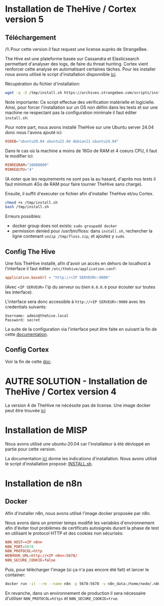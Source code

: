 # Installation de TheHive / Cortex version 5

## Téléchargement
/!\ Pour cette version il faut request une license auprès de StrangeBee.

The Hive est une plateforme basée sur Cassandra et Elasticsearch permettant d'analyser des logs, de faire du threat hunting. Cortex vient renforcer cette analyse en automatisant certaines tâches. Pour les installer nous avons utilisé le script d'installation disponnible [ici](https://archives.strangebee.com/scripts/install.sh).

Récupération du fichier d'installation:
```bash
wget -q -O /tmp/install.sh https://archives.strangebee.com/scripts/install.sh
```

Note importante:
Ce script effectue des vérification matérielle et logicielle. Ainsi, pour forcer l'installation sur un OS non défini dans les tests et sur une machine ne respectant pas la configuration minimale il faut éditer `ìnstall.sh`:

Pour notre part, nous avons installé TheHive sur une Ubuntu server 24.04 donc nous l'avons ajouté ici:
```conf
OSDEB="ubuntu20.04 ubuntu22.04 debian11 ubuntu24.04"
```

Dans le cas où la machine a moins de 16Go de RAM et 4 coeurs CPU, il faut le modifier ici:
```conf
MINREQRAM="16000000"
MINREQCPU="4"
```

(A noter que les requirements ne sont pas la au hasard, d'après nos tests il faut minimum 4Go de RAM pour faire tourner TheHive sans charge).

Ensuite, il suffit d'executer ce fichier afin d'installer TheHive et/ou Cortex.
```bash
chmod +x /tmp/install.sh
bash /tmp/install.sh
```

Erreurs possibles:
- docker group does not exists: `sudo groupadd docker`
- permission denied pour /usr/bin/floss: dans `install.sh`, rechercher la ligne contenant `unzip /tmp/floss.zip`, et ajoutez y `sudo`.


## Config The Hive
Une fois TheHive installé, afin d'avoir un accès en dehors de localhost à l'interface il faut éditer `/etc/thehive/application.conf`:
```conf
application.baseUrl = "http://<IP SERVEUR>:9000"
```
(Avec `<IP SERVEUR>` l'ip du serveur ou bien `0.0.0.0` pour écouter sur toutes les interface).

L'interface sera donc accessible à `http://<IP SERVEUR>:9000` avec les credentials suivants:
```
Username: admin@thehive.local
Password: secret
```

La suite de la configuration via l'interface peut être faite en suivant la fin de cette [documentation](https://kifarunix.com/install-thehive-on-ubuntu/).

## Config Cortex
Voir la fin de cette [doc](https://kifarunix.com/install-cortex-on-ubuntu/).


# AUTRE SOLUTION - Installation de TheHive / Cortex version 4

La version 4 de TheHive ne nécéssite pas de license. Une image docker peut être trouvée [ici](https://hub.docker.com/layers/thehiveproject/thehive4/4.1.14-1/images/sha256-77bb4cca416ae4a270fe8a8cca82aaa04d0ed375baca22fc2804e315f16ad9bf?context=explore)


# Installation de MISP

Nous avons utilisé une ubuntu-20.04 car l'installateur à été dévloppé en partie pour cette version. 

La documentation [ici](https://kifarunix.com/install-misp-on-ubuntu/) donne les indications d'installation. Nous avons utilisé le script d'installation proposé: [INSTALL.sh](https://github.com/MISP/MISP/blob/2.4/INSTALL/INSTALL.sh).


# Installation de n8n

## Docker
Afin d'installer n8n, nous avons utilisé l'image docker proposée par n8n.

Nous avons dans un premier temps modifié les variables d'environnement afin d'éviter tout problèmes de certificats autosignés durant la phase de test en utilisant le protocol HTTP et des cookies non sécurisés:
```conf
N8N_HOST=<IP n8n>
N8N_PORT=5678
N8N_PROTOCOL=http
WEBHOOK_URL=http://<IP n8n>:5678/
N8N_SECURE_COOKIE=false
```

Puis, pour télécharger l'image (si ça n'a pas encore été fait) et lancer le container:
```bash
docker run -it --rm --name n8n -p 5678:5678 -v n8n_data:/home/node/.n8n --env-file docker-env docker.n8n.io/n8nio/n8n
```

En revanche, dans un environnement de production il sera nécessaire d'utiliser `N8N_PROTOCOL=https` et `N8N_SECURE_COOKIE=true`.
